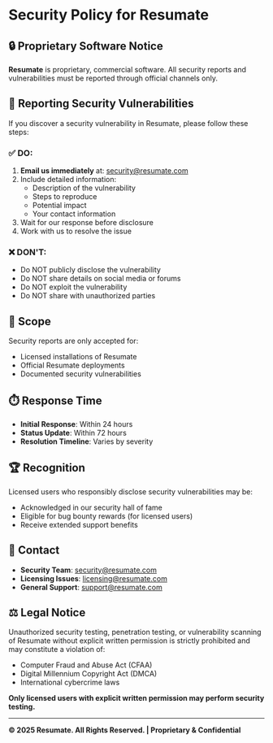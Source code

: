 # Security Policy for Resumate

## 🔒 Proprietary Software Notice

**Resumate** is proprietary, commercial software. All security reports and vulnerabilities must be reported through official channels only.

## 🚨 Reporting Security Vulnerabilities

If you discover a security vulnerability in Resumate, please follow these steps:

### ✅ DO:

1. **Email us immediately** at: security@resumate.com
2. Include detailed information:
   - Description of the vulnerability
   - Steps to reproduce
   - Potential impact
   - Your contact information
3. Wait for our response before disclosure
4. Work with us to resolve the issue

### ❌ DON'T:

- Do NOT publicly disclose the vulnerability
- Do NOT share details on social media or forums
- Do NOT exploit the vulnerability
- Do NOT share with unauthorized parties

## 🎯 Scope

Security reports are only accepted for:

- Licensed installations of Resumate
- Official Resumate deployments
- Documented security vulnerabilities

## ⏱️ Response Time

- **Initial Response**: Within 24 hours
- **Status Update**: Within 72 hours
- **Resolution Timeline**: Varies by severity

## 🏆 Recognition

Licensed users who responsibly disclose security vulnerabilities may be:

- Acknowledged in our security hall of fame
- Eligible for bug bounty rewards (for licensed users)
- Receive extended support benefits

## 📧 Contact

- **Security Team**: security@resumate.com
- **Licensing Issues**: licensing@resumate.com
- **General Support**: support@resumate.com

## ⚖️ Legal Notice

Unauthorized security testing, penetration testing, or vulnerability scanning of Resumate without explicit written permission is strictly prohibited and may constitute a violation of:

- Computer Fraud and Abuse Act (CFAA)
- Digital Millennium Copyright Act (DMCA)
- International cybercrime laws

**Only licensed users with explicit written permission may perform security testing.**

---

**© 2025 Resumate. All Rights Reserved. | Proprietary & Confidential**
